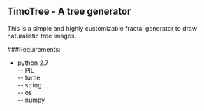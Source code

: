 ## TimoTree - A tree generator

This is a simple and highly customizable fractal generator to draw naturalistic tree images.

###Requirements:
- python 2.7  
-- PIL  
-- turtle  
-- string  
-- os  
-- numpy  

